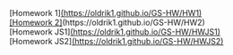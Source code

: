 <div>[Homework 1]<a href="https://oldrik1.github.io/GS-HW/HW1">(https://oldrik1.github.io/GS-HW/HW1)</div>
<div>[Homework 2]<a href ="https://oldrik1.github.io/GS-HW/HW2"></a>(https://oldrik1.github.io/GS-HW/HW2)</div>
<div>[Homework JS1]<a href ="https://oldrik1.github.io/GS-HW/HWJS1" >(https://oldrik1.github.io/GS-HW/HWJS1)</a></div>
<div>[Homework JS2]<a href = "https://oldrik1.github.io/GS-HW/HWJS2">(https://oldrik1.github.io/GS-HW/HWJS2)</a></div>


